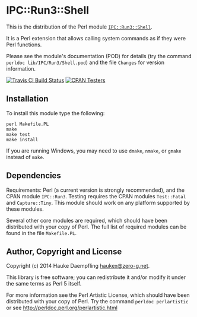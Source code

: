 IPC::Run3::Shell
================

This is the distribution of the Perl module
[`IPC::Run3::Shell`](https://metacpan.org/pod/IPC::Run3::Shell).

It is a Perl extension that allows calling system commands
as if they were Perl functions.

Please see the module's documentation (POD) for details
(try the command `perldoc lib/IPC/Run3/Shell.pod`)
and the file `Changes` for version information.

[![Travis CI Build Status](https://travis-ci.org/haukex/IPC-Run3-Shell.svg)](https://travis-ci.org/haukex/IPC-Run3-Shell.svg)
[![CPAN Testers](https://badges.zero-g.net/cpantesters/IPC-Run3-Shell.svg)](http://matrix.cpantesters.org/?dist=IPC-Run3-Shell)

Installation
------------

To install this module type the following:

	perl Makefile.PL
	make
	make test
	make install

If you are running Windows, you may need to use `dmake`, `nmake`,
or `gmake` instead of `make`.

Dependencies
------------

Requirements: Perl (a current version is strongly recommended),
and the CPAN module `IPC::Run3`.
Testing requires the CPAN modules `Test::Fatal` and `Capture::Tiny`.
This module should work on any platform supported by these modules.

Several other core modules are required, which should have been
distributed with your copy of Perl. The full list of required
modules can be found in the file `Makefile.PL`.

Author, Copyright and License
-----------------------------

Copyright (c) 2014 Hauke Daempfling <haukex@zero-g.net>.

This library is free software; you can redistribute it and/or modify
it under the same terms as Perl 5 itself.

For more information see the Perl Artistic License,
which should have been distributed with your copy of Perl.
Try the command `perldoc perlartistic` or see
<http://perldoc.perl.org/perlartistic.html>

